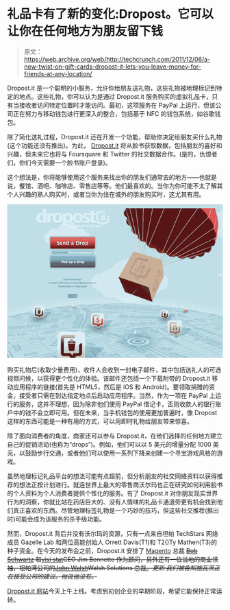 # 礼品卡有了新的变化:Dropost。它可以让你在任何地方为朋友留下钱

> 原文：<https://web.archive.org/web/http://techcrunch.com/2011/12/06/a-new-twist-on-gift-cards-dropost-it-lets-you-leave-money-for-friends-at-any-location/>

Dropost.it 是一个聪明的小服务，允许你给朋友送礼物，这些礼物被地理标记到特定的地点。这些礼物，你可以认为是通过 Dropost.it 服务购买的虚拟礼品卡，只有当接收者访问特定位置时才能访问。最初，这项服务在 PayPal 上运行，但该公司正在努力与移动钱包进行更深入的整合，包括基于 NFC 的钱包系统，如谷歌钱包。

除了简化送礼过程，Dropost.it 还在开发一个功能，帮助你决定给朋友买什么礼物(这个功能还没有推出)。为此， [Dropost.it](https://web.archive.org/web/20230209124842/http://www.dropost.it/) 将从脸书获取数据，包括朋友的喜好和兴趣，但未来它也将与 Foursquare 和 Twitter 的社交数据合作。(是的，仇恨者们，你们今天需要一个脸书账户登录)。

这个想法是，你将能够使用这个服务来找出你的朋友们通常去的地方——也就是说，餐馆、酒吧、咖啡店、零售店等等。他们最喜欢的。当你为你可能不太了解其个人兴趣的熟人购买时，或者当你为住在城外的朋友购买时，这尤其有用。

[![](img/2f26bf2c03bd2404d2584f658237a39f.png "1- Dropostit - Home")](https://web.archive.org/web/20230209124842/https://techcrunch.com/wp-content/uploads/2011/11/1-dropostit-home.png)

购买礼物后(收取少量费用)，收件人会收到一封电子邮件，其中包括送礼人的可选视频问候，以获得更个性化的体验。该邮件还包括一个下载附带的 Dropost.it 移动应用程序的链接(首先是 HTML5，然后是 iOS 和 Android)。要领取捐赠的资金，接受者只需在到达指定地点后启动应用程序。当然，作为一项在 PayPal 上运行的服务，这并不理想，因为除非他们使用 PayPal 借记卡，否则收款人的银行账户中的钱不会立即可用。但在未来，当手机钱包的使用更加普遍时，像 Dropost 这样的东西可能是一种有用的方式，可以用即时礼物给朋友带来惊喜。

除了面向消费者的角度，商家还可以参与 Dropost.it，在他们选择的任何地方建立自己的促销活动(也称为“drops”)。例如，他们可以以 5 美元的增量分配 1000 美元，以鼓励步行交通，或者他们可以使用一系列下降来创建一个寻宝游戏风格的游戏。

虽然地理标记礼品平台的想法可能有点超前，但分析朋友的社交网络资料以获得推荐的想法正按计划进行。就连世界上最大的零售商沃尔玛也正在研究如何利用脸书的个人资料为个人消费者提供个性化的服务。有了 Dropost.it 对你朋友现实世界行为的洞察，你就比站在药店巨大的、没有人情味的礼品卡通道旁更有机会找到他们真正喜欢的东西。尽管地理标签礼物是一个巧妙的技巧，但这些社交推荐(推出时)可能会成为该服务的杀手级功能。

然而，Dropost.it 背后并没有沃尔玛的资源，只有一点来自坦帕 TechStars 网络成员 Gazelle Lab 和两位高能创始人 Orrett Davis(T1)和 T2()Ty Mathen(T3)的种子资金。在今天的发布会之前，Dropost.it 安排了 [Magento](https://web.archive.org/web/20230209124842/http://www.crunchbase.com/company/magento) 总裁 ~~[Bob Schwartz](https://web.archive.org/web/20230209124842/http://www.crunchbase.com/person/bob-schwartz) 和[visi stat](https://web.archive.org/web/20230209124842/http://www.crunchbase.com/person/jim-bennette)CEO Jim Bennette 作为顾问，另外还有一位当地的商业领袖，坦帕湾公司的[John Walsh](https://web.archive.org/web/20230209124842/http://www.linkedin.com/pub/john-walsh/a/577/627)Walsh Solutions 总裁。*更新:我们被告知施瓦茨正在接受公司的建议。他说他没有。*~~

[Dropost.it 网站](https://web.archive.org/web/20230209124842/http://www.dropost.it/)今天上午上线。考虑到初创企业的早期阶段，希望它能保持正常运转。